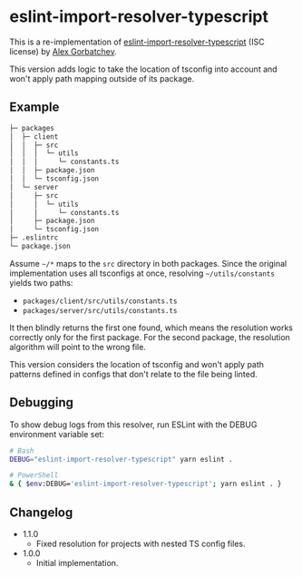 # eslint-import-resolver-typescript

This is a re-implementation of [eslint-import-resolver-typescript](https://github.com/alexgorbatchev/eslint-import-resolver-typescript)
(ISC license) by [Alex Gorbatchev](https://github.com/alexgorbatchev).

This version adds logic to take the location of tsconfig into account and won't
apply path mapping outside of its package.

## Example

```txt
├─ packages
│  ├─ client
│  │  ├─ src
│  │  │  └─ utils
│  │  │     └─ constants.ts
│  │  ├─ package.json
│  │  └─ tsconfig.json
│  └─ server
│     ├─ src
│     │  └─ utils
│     │     └─ constants.ts
│     ├─ package.json
│     └─ tsconfig.json
├─ .eslintrc
└─ package.json
```

Assume `~/*` maps to the `src` directory in both packages. Since the original
implementation uses all tsconfigs at once, resolving `~/utils/constants` yields
two paths:

- `packages/client/src/utils/constants.ts`
- `packages/server/src/utils/constants.ts`

It then blindly returns the first one found, which means the resolution works
correctly only for the first package. For the second package, the resolution
algorithm will point to the wrong file.

This version considers the location of tsconfig and won't apply path patterns
defined in configs that don't relate to the file being linted.

## Debugging

To show debug logs from this resolver, run ESLint with the DEBUG environment
variable set:

```sh
# Bash
DEBUG="eslint-import-resolver-typescript" yarn eslint .

# PowerShell
& { $env:DEBUG='eslint-import-resolver-typescript'; yarn eslint . }
```

## Changelog

- 1.1.0
  - Fixed resolution for projects with nested TS config files.
- 1.0.0
  - Initial implementation.
